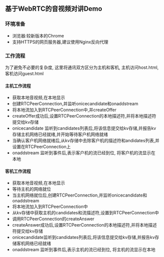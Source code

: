 ## 基于WebRTC的音视频对讲Demo

### 环境准备
* 浏览器:较新版本的Chrome
* 支持HTTPS的网页服务器,建议使用Nginx反向代理


### 工作流程
为了避免不必要的复杂度, 这里将通讯双方区分为主机和客机, 主机访问host.html,客机访问guest.html

#### 主机工作流程
* 获取本地音视频,在本地显示
* 创建RTCPeerConnection,并监听onicecandidate和onaddstream
* 将本地流加入到RTCPeerConnection中,并createOffer
* createOffer成功后,设置RTCPeerConnection的本地描述符,并将本地描述符提交给kv存储
* onicecandidate 监听到candidates列表后,将该信息提交给kv存储,并报告kv存储主机网络已经就绪,并开始等待客户机网络就绪
* 当确认客户机网络就绪后,从kv存储中去除客户机的描述符和andidates列表,并设置在RTCPeerConnection上
* onaddstream 监听到事件后,表示客户机的流已经到位, 将客户机的流显示在本地

#### 客机工作流程
* 获取本地音视频,在本地显示
* 等待主机的网络就位
* 当主机网络就位后,创建RTCPeerConnection,并监听onicecandidate和onaddstream
* 将本地流加入到RTCPeerConnection中
* 从kv存储中获取主机的candidates和流描述符,设置到RTCPeerConnection中
* 调用RTCPeerConnection的createAnswer
* createAnswer成功后,设置RTCPeerConnection的本地描述符,并将本地描述符提交给kv存储
* onicecandidate监听到candidates列表后,将该信息提交给kv存储,并报告kv存储客机网络已经就绪
* onaddstream 监听到事件后,表示主机的流已经到位, 将主机的流显示在本地


